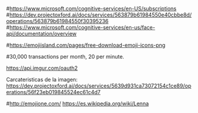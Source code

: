 #https://www.microsoft.com/cognitive-services/en-US/subscriptions
#https://dev.projectoxford.ai/docs/services/563879b61984550e40cbbe8d/operations/563879b61984550f30395236
#https://www.microsoft.com/cognitive-services/en-us/face-api/documentation/overview

#https://emojiisland.com/pages/free-download-emoji-icons-png

#30,000 transactions per month, 20 per minute.	


https://api.imgur.com/oauth2

Carcateristicas de la imagen:
https://dev.projectoxford.ai/docs/services/5639d931ca73072154c1ce89/operations/56f23eb019845524ec61c4d7

#http://emojione.com/
https://es.wikipedia.org/wiki/Lenna